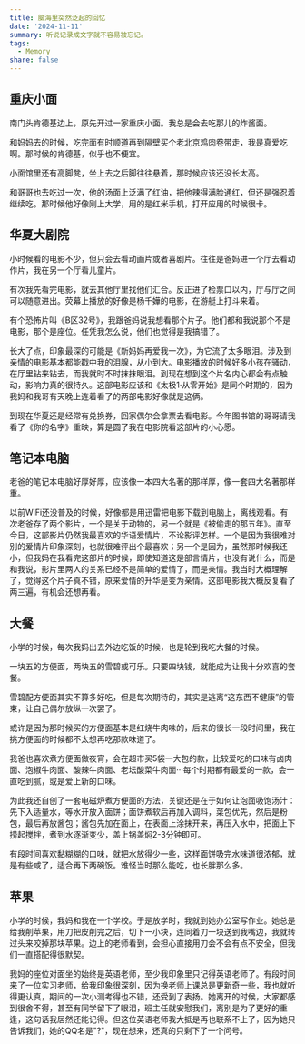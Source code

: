 ```yaml
---
title: 脑海里突然泛起的回忆
date: '2024-11-11'
summary: 听说记录成文字就不容易被忘记。
tags:
  - Memory
share: false
---
```


## 重庆小面

南门头肯德基边上，原先开过一家重庆小面。我总是会去吃那儿的炸酱面。

和妈妈去的时候，吃完面有时顺道再到隔壁买个老北京鸡肉卷带走，我是真爱吃啊。那时候的肯德基，似乎也不便宜。

小面馆里还有高脚凳，坐上去之后脚往往悬着，那时候应该还没长太高。

和哥哥也去吃过一次，他的汤面上泛满了红油，把他辣得满脸通红，但还是强忍着继续吃。那时候他好像刚上大学，用的是红米手机，打开应用的时候很卡。

## 华夏大剧院

小时候看的电影不少，但只会去看动画片或者喜剧片。往往是爸妈进一个厅去看动作片，我在另一个厅看儿童片。

有次我先看完电影，就去其他厅里找他们汇合。反正进了检票口以内，厅与厅之间可以随意进出。荧幕上播放的好像是杨千嬅的电影，在游艇上打斗来着。

有个恐怖片叫《B区32号》，我跟爸妈说我想看那个片子。他们都和我说那个不是电影，那个是座位。任凭我怎么说，他们也觉得是我搞错了。

长大了点，印象最深的可能是《新妈妈再爱我一次》，为它流了太多眼泪。涉及到亲情的电影基本都能戳中我的泪腺，从小到大。电影播放的时候好多小孩在骚动，在厅里钻来钻去，而我就时不时抹抹眼泪。到现在想到这个片名内心都会有点触动，影响力真的很持久。这部电影应该和《太极1·从零开始》是同个时期的，因为我妈和我哥有天晚上连着看了的两部电影好像就是这俩。

到现在华夏还是经常有兑换券，回家偶尔会拿票去看电影。今年图书馆的哥哥请我看了《你的名字》重映，算是圆了我在电影院看这部片的小心愿。

## 笔记本电脑

老爸的笔记本电脑好厚好厚，应该像一本四大名著的那样厚，像一套四大名著那样重。

以前WiFi还没普及的时候，好像都是用迅雷把电影下载到电脑上，离线观看。有次老爸存了两个影片，一个是关于动物的，另一个就是《被偷走的那五年》。直至今日，这部影片仍然我最喜欢的华语爱情片，不论影评怎样。一个是因为我很难对别的爱情片印象深刻，也就很难评出个最喜欢；另一个是因为，虽然那时候我还小，但我妈在我看完这部片的时候，即使知道这是部言情片，也没有说什么，而是和我说，影片里两人的关系已经不是简单的爱情了，而是亲情。我当时大概理解了，觉得这个片子真不错，原来爱情的升华是变为亲情。这部电影我大概反复看了两三遍，有机会还想再看。

## 大餐

小学的时候，每次我妈出去外边吃饭的时候，也是轮到我吃大餐的时候。

一块五的方便面，两块五的雪碧或可乐。只要四块钱，就能成为让我十分欢喜的套餐。

雪碧配方便面其实不算多好吃，但是每次期待的，其实是逃离“这东西不健康”的管束，让自己偶尔放纵一次罢了。

或许是因为那时候买的方便面基本是红烧牛肉味的，后来的很长一段时间里，我在挑方便面的时候都不太想再吃那款味道了。

我爸也喜欢煮方便面做夜宵，会在超市买5袋一大包的款，比较爱吃的口味有卤肉面、泡椒牛肉面、酸辣牛肉面、老坛酸菜牛肉面···每个时期都有最爱的一款，会一直吃到腻，或是爱上新的口味。

为此我还自创了一套电磁炉煮方便面的方法，关键还是在于如何让泡面吸饱汤汁：先下入适量水，等水开放入面饼；面饼煮软后再加入调料，菜包优先，然后是粉包，最后再放酱包；酱包先加在面上，在表面上涂抹开来，再压入水中，把面上下捞起搅拌，煮到水逐渐变少，盖上锅盖焖2-3分钟即可。

有段时间喜欢黏糊糊的口味，就把水放得少一些，这样面饼吸完水味道很浓郁，就是有些咸了，适合再下两碗饭。难怪当时那么能吃，也长胖那么多。

## 苹果

小学的时候，我妈和我在一个学校。于是放学时，我就到她办公室写作业。她总是给我削苹果，用刀把皮削完之后，切下一小块，连同着刀一块送到我嘴边，我就转过头来咬掉那块苹果。边上的老师看到，会担心直接用刀会不会有点不安全，但我们一直搭配得很默契。

我妈的座位对面坐的始终是英语老师，至少我印象里只记得英语老师了。有段时间来了一位实习老师，给我印象很深刻，因为换老师上课总是更新奇一些，我也就听得更认真，期间的一次小测考得也不错，还受到了表扬。她离开的时候，大家都感到很舍不得，甚至有同学留下了眼泪，班主任就安慰我们，离别是为了更好的重逢，这句话我居然还能记得。但这位英语老师我大抵是再也联系不上了，因为她只告诉我们，她的QQ名是"?"，现在想来，还真的只剩下了一个问号。
